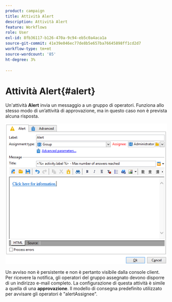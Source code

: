 ```yaml
---
product: campaign
title: Attività Alert
description: Attività Alert
feature: Workflows
role: User
exl-id: 8fb36117-b126-470a-9c94-eb5c0a4aca1a
source-git-commit: 41e39e046ec77de8b5e657ba76645898ff1cd2d7
workflow-type: tm+mt
source-wordcount: '85'
ht-degree: 3%

---
```


# Attività Alert{#alert}



Un&#39;attività **Alert** invia un messaggio a un gruppo di operatori. Funziona allo stesso modo di un’attività di approvazione, ma in questo caso non è prevista alcuna risposta.

![](assets/edit_alerte.png)

Un avviso non è persistente e non è pertanto visibile dalla console client. Per ricevere la notifica, gli operatori del gruppo assegnato devono disporre di un indirizzo e-mail completo. La configurazione di questa attività è simile a quella di una **approvazione**. Il modello di consegna predefinito utilizzato per avvisare gli operatori è &quot;alertAssignee&quot;.

